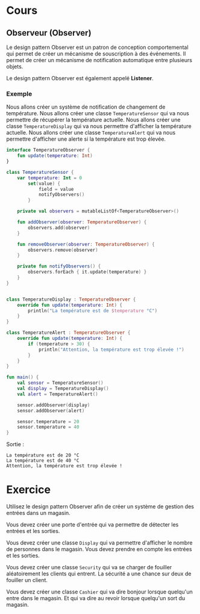 # Cours

## Observeur (Observer)

Le design pattern Observer est un patron de conception comportemental qui permet de créer un mécanisme de souscription à des événements. Il permet de créer un mécanisme de notification automatique entre plusieurs objets.

Le design pattern Observer est également appelé **Listener**.

### Exemple

Nous allons créer un système de notification de changement de température. Nous allons créer une classe `TemperatureSensor` qui va nous permettre de récupérer la température actuelle. Nous allons créer une classe `TemperatureDisplay` qui va nous permettre d'afficher la température actuelle. Nous allons créer une classe `TemperatureAlert` qui va nous permettre d'afficher une alerte si la température est trop élevée.

````kotlin
interface TemperatureObserver {
    fun update(temperature: Int)
}

class TemperatureSensor {
    var temperature: Int = 0
        set(value) {
            field = value
            notifyObservers()
        }

    private val observers = mutableListOf<TemperatureObserver>()

    fun addObserver(observer: TemperatureObserver) {
        observers.add(observer)
    }

    fun removeObserver(observer: TemperatureObserver) {
        observers.remove(observer)
    }

    private fun notifyObservers() {
        observers.forEach { it.update(temperature) }
    }
}


class TemperatureDisplay : TemperatureObserver {
    override fun update(temperature: Int) {
        println("La température est de $temperature °C")
    }
}

class TemperatureAlert : TemperatureObserver {
    override fun update(temperature: Int) {
        if (temperature > 30) {
            println("Attention, la température est trop élevée !")
        }
    }
}

fun main() {
    val sensor = TemperatureSensor()
    val display = TemperatureDisplay()
    val alert = TemperatureAlert()

    sensor.addObserver(display)
    sensor.addObserver(alert)

    sensor.temperature = 20
    sensor.temperature = 40
}
````

Sortie :

````text
La température est de 20 °C
La température est de 40 °C
Attention, la température est trop élevée !
````

# Exercice 

Utilisez le design pattern Observer afin de créer un système de gestion des entrées dans un magasin. 

Vous devez créer une porte d'entrée qui va permettre de détecter les entrées et les sorties. 

Vous devez créer une classe `Display` qui va permettre d'afficher le nombre de personnes dans le magasin. Vous devez prendre en compte les entrées et les sorties.

Vous devez créer une classe `Security` qui va se charger de fouiller aléatoirement les clients qui entrent. La sécurité a une chance sur deux de fouiller un client.

Vous devez créer une classe `Cashier` qui va dire bonjour lorsque quelqu'un entre dans le magasin. Et qui va dire au revoir lorsque quelqu'un sort du magasin.

